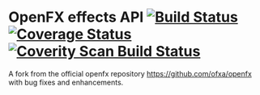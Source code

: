 OpenFX effects API [![Build Status](https://api.travis-ci.org/devernay/openfx.png?branch=master)](https://travis-ci.org/devernay/openfx) [![Coverage Status](https://coveralls.io/repos/devernay/openfx/badge.png?branch=master)](https://coveralls.io/r/devernay/openfx?branch=master) [![Coverity Scan Build Status](https://scan.coverity.com/projects/2941/badge.svg)](https://scan.coverity.com/projects/2941 "Coverity Badge")
==================

A fork from the official openfx repository https://github.com/ofxa/openfx with bug fixes and enhancements.




